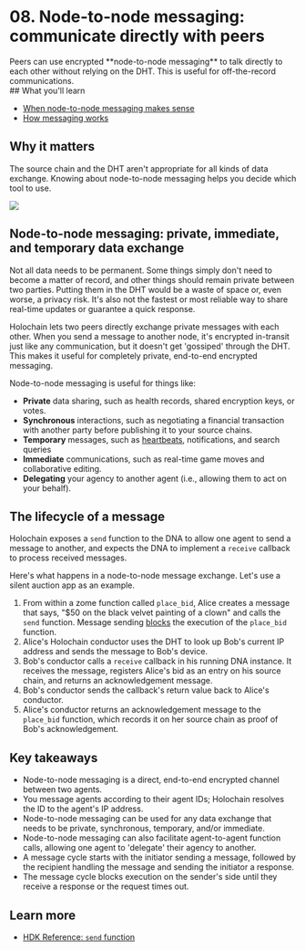 # 08. Node-to-node messaging: communicate directly with peers

<div class="coreconcepts-intro" markdown="1">
Peers can use encrypted **node-to-node messaging** to talk directly to each other without relying on the DHT. This is useful for off-the-record communications.
</div>

<div class="coreconcepts-orientation" markdown="1">
## What you'll learn

* [When node-to-node messaging makes sense](#node-to-node-messaging-immediate-temporary-data-exchange)
* [How messaging works](#the-lifecycle-of-a-message)

## Why it matters

The source chain and the DHT aren't appropriate for all kinds of data exchange. Knowing about node-to-node messaging helps you decide which tool to use.
</div>

![](https://i.imgur.com/Z1ShKBB.jpg)

## Node-to-node messaging: private, immediate, and temporary data exchange

Not all data needs to be permanent. Some things simply don't need to become a matter of record, and other things should remain private between two parties. Putting them in the DHT would be a waste of space or, even worse, a privacy risk. It's also not the fastest or most reliable way to share real-time updates or guarantee a quick response.

Holochain lets two peers directly exchange private messages with each other. When you send a message to another node, it's encrypted in-transit just like any communication, but it doesn't get 'gossiped' through the DHT. This makes it useful for completely private, end-to-end encrypted messaging.

Node-to-node messaging is useful for things like:

* **Private** data sharing, such as health records, shared encryption keys, or votes.
* **Synchronous** interactions, such as negotiating a financial transaction with another party before publishing it to your source chains.
* **Temporary** messages, such as [heartbeats](https://en.wikipedia.org/wiki/Heartbeat_(computing)), notifications, and search queries
* **Immediate** communications, such as real-time game moves and collaborative editing.
* **Delegating** your agency to another agent (i.e., allowing them to act on your behalf).

## The lifecycle of a message

Holochain exposes a `send` function to the DNA to allow one agent to send a message to another, and expects the DNA to implement a `receive` callback to process received messages.

Here's what happens in a node-to-node message exchange. Let's use a silent auction app as an example.

1. From within a zome function called `place_bid`, Alice creates a message that says, "$50 on the black velvet painting of a clown" and calls the `send` function. Message sending [blocks](https://en.wikipedia.org/wiki/Blocking_(computing)) the execution of the `place_bid` function.
2. Alice's Holochain conductor uses the DHT to look up Bob's current IP address and sends the message to Bob's device.
3. Bob's conductor calls a `receive` callback in his running DNA instance. It receives the message, registers Alice's bid as an entry on his source chain, and returns an acknowledgement message.
4. Bob's conductor sends the callback's return value back to Alice's conductor.
5. Alice's conductor returns an acknowledgement message to the `place_bid` function, which records it on her source chain as proof of Bob's acknowledgement.

## Key takeaways

* Node-to-node messaging is a direct, end-to-end encrypted channel between two agents.
* You message agents according to their agent IDs; Holochain resolves the ID to the agent's IP address.
* Node-to-node messaging can be used for any data exchange that needs to be private, synchronous, temporary, and/or immediate.
* Node-to-node messaging can also facilitate agent-to-agent function calls, allowing one agent to 'delegate' their agency to another.
* A message cycle starts with the initiator sending a message, followed by the recipient handling the message and sending the initiator a response.
* The message cycle blocks execution on the sender's side until they receive a response or the request times out.

## Learn more

* [HDK Reference: `send` function](https://developer.holochain.org/api/v0.0.34-alpha1/hdk/api/fn.send.html)

